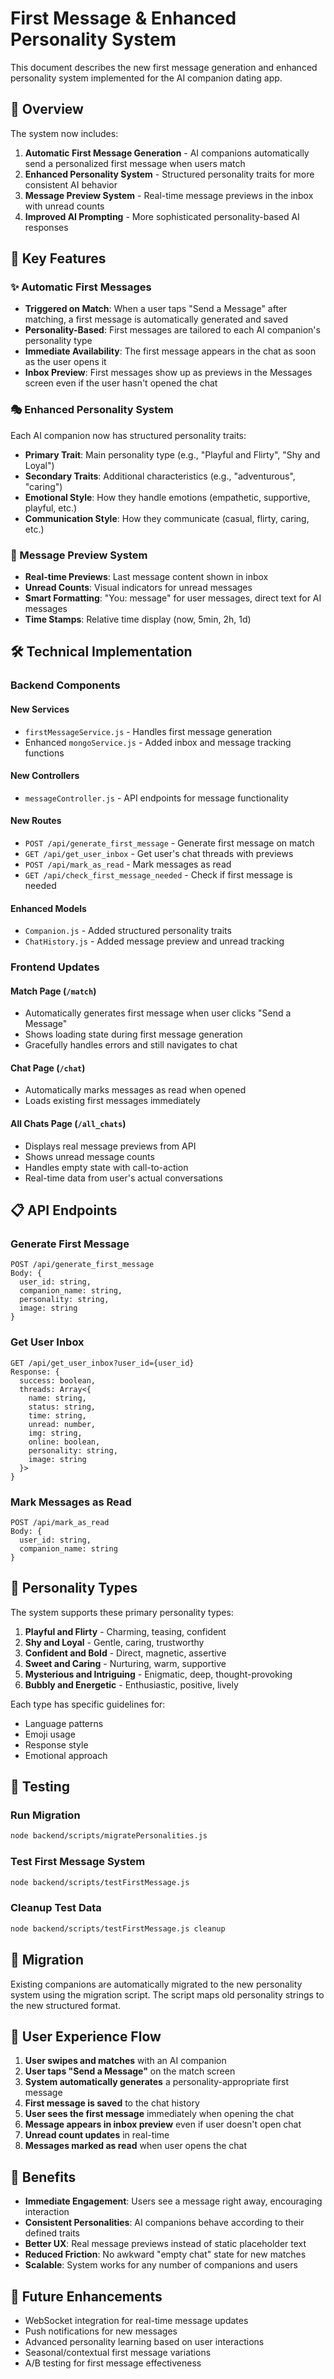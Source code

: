 # First Message & Enhanced Personality System

This document describes the new first message generation and enhanced personality system implemented for the AI companion dating app.

## 🎯 Overview

The system now includes:

1. **Automatic First Message Generation** - AI companions automatically send a personalized first message when users match
2. **Enhanced Personality System** - Structured personality traits for more consistent AI behavior
3. **Message Preview System** - Real-time message previews in the inbox with unread counts
4. **Improved AI Prompting** - More sophisticated personality-based AI responses

## 🚀 Key Features

### ✨ Automatic First Messages

- **Triggered on Match**: When a user taps "Send a Message" after matching, a first message is automatically generated and saved
- **Personality-Based**: First messages are tailored to each AI companion's personality type
- **Immediate Availability**: The first message appears in the chat as soon as the user opens it
- **Inbox Preview**: First messages show up as previews in the Messages screen even if the user hasn't opened the chat

### 🎭 Enhanced Personality System

Each AI companion now has structured personality traits:

- **Primary Trait**: Main personality type (e.g., "Playful and Flirty", "Shy and Loyal")
- **Secondary Traits**: Additional characteristics (e.g., "adventurous", "caring")
- **Emotional Style**: How they handle emotions (empathetic, supportive, playful, etc.)
- **Communication Style**: How they communicate (casual, flirty, caring, etc.)

### 📨 Message Preview System

- **Real-time Previews**: Last message content shown in inbox
- **Unread Counts**: Visual indicators for unread messages
- **Smart Formatting**: "You: message" for user messages, direct text for AI messages
- **Time Stamps**: Relative time display (now, 5min, 2h, 1d)

## 🛠 Technical Implementation

### Backend Components

#### New Services
- `firstMessageService.js` - Handles first message generation
- Enhanced `mongoService.js` - Added inbox and message tracking functions

#### New Controllers
- `messageController.js` - API endpoints for message functionality

#### New Routes
- `POST /api/generate_first_message` - Generate first message on match
- `GET /api/get_user_inbox` - Get user's chat threads with previews
- `POST /api/mark_as_read` - Mark messages as read
- `GET /api/check_first_message_needed` - Check if first message is needed

#### Enhanced Models
- `Companion.js` - Added structured personality traits
- `ChatHistory.js` - Added message preview and unread tracking

### Frontend Updates

#### Match Page (`/match`)
- Automatically generates first message when user clicks "Send a Message"
- Shows loading state during first message generation
- Gracefully handles errors and still navigates to chat

#### Chat Page (`/chat`)
- Automatically marks messages as read when opened
- Loads existing first messages immediately

#### All Chats Page (`/all_chats`)
- Displays real message previews from API
- Shows unread message counts
- Handles empty state with call-to-action
- Real-time data from user's actual conversations

## 📋 API Endpoints

### Generate First Message
```
POST /api/generate_first_message
Body: {
  user_id: string,
  companion_name: string,
  personality: string,
  image: string
}
```

### Get User Inbox
```
GET /api/get_user_inbox?user_id={user_id}
Response: {
  success: boolean,
  threads: Array<{
    name: string,
    status: string,
    time: string,
    unread: number,
    img: string,
    online: boolean,
    personality: string,
    image: string
  }>
}
```

### Mark Messages as Read
```
POST /api/mark_as_read
Body: {
  user_id: string,
  companion_name: string
}
```

## 🎨 Personality Types

The system supports these primary personality types:

1. **Playful and Flirty** - Charming, teasing, confident
2. **Shy and Loyal** - Gentle, caring, trustworthy
3. **Confident and Bold** - Direct, magnetic, assertive
4. **Sweet and Caring** - Nurturing, warm, supportive
5. **Mysterious and Intriguing** - Enigmatic, deep, thought-provoking
6. **Bubbly and Energetic** - Enthusiastic, positive, lively

Each type has specific guidelines for:
- Language patterns
- Emoji usage
- Response style
- Emotional approach

## 🧪 Testing

### Run Migration
```bash
node backend/scripts/migratePersonalities.js
```

### Test First Message System
```bash
node backend/scripts/testFirstMessage.js
```

### Cleanup Test Data
```bash
node backend/scripts/testFirstMessage.js cleanup
```

## 🔄 Migration

Existing companions are automatically migrated to the new personality system using the migration script. The script maps old personality strings to the new structured format.

## 🎯 User Experience Flow

1. **User swipes and matches** with an AI companion
2. **User taps "Send a Message"** on the match screen
3. **System automatically generates** a personality-appropriate first message
4. **First message is saved** to the chat history
5. **User sees the first message** immediately when opening the chat
6. **Message appears in inbox preview** even if user doesn't open chat
7. **Unread count updates** in real-time
8. **Messages marked as read** when user opens the chat

## 🚀 Benefits

- **Immediate Engagement**: Users see a message right away, encouraging interaction
- **Consistent Personalities**: AI companions behave according to their defined traits
- **Better UX**: Real message previews instead of static placeholder text
- **Reduced Friction**: No awkward "empty chat" state for new matches
- **Scalable**: System works for any number of companions and users

## 🔮 Future Enhancements

- WebSocket integration for real-time message updates
- Push notifications for new messages
- Advanced personality learning based on user interactions
- Seasonal/contextual first message variations
- A/B testing for first message effectiveness
